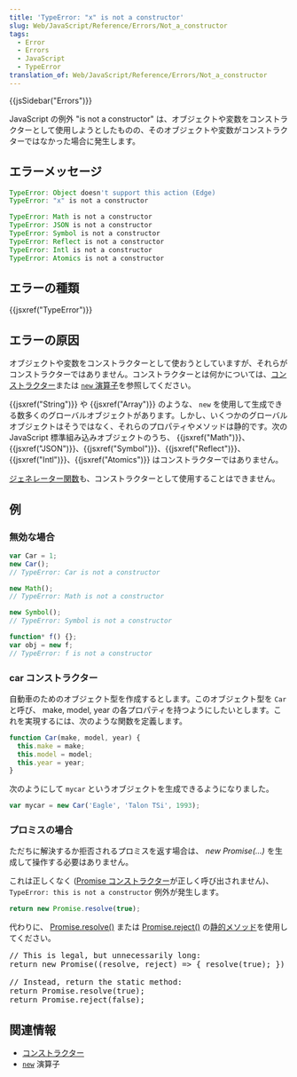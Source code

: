 ```yaml
---
title: 'TypeError: "x" is not a constructor'
slug: Web/JavaScript/Reference/Errors/Not_a_constructor
tags:
  - Error
  - Errors
  - JavaScript
  - TypeError
translation_of: Web/JavaScript/Reference/Errors/Not_a_constructor
---
```

{{jsSidebar("Errors")}}

JavaScript の例外 "is not a constructor" は、オブジェクトや変数をコンストラクターとして使用しようとしたものの、そのオブジェクトや変数がコンストラクターではなかった場合に発生します。

## エラーメッセージ

```js
TypeError: Object doesn't support this action (Edge)
TypeError: "x" is not a constructor

TypeError: Math is not a constructor
TypeError: JSON is not a constructor
TypeError: Symbol is not a constructor
TypeError: Reflect is not a constructor
TypeError: Intl is not a constructor
TypeError: Atomics is not a constructor
```

## エラーの種類

{{jsxref("TypeError")}}

## エラーの原因

オブジェクトや変数をコンストラクターとして使おうとしていますが、それらがコンストラクターではありません。コンストラクターとは何かについては、[コンストラクター](/ja/docs/Glossary/Constructor)または [`new` 演算子](/ja/docs/Web/JavaScript/Reference/Operators/new)を参照してください。

{{jsxref("String")}} や {{jsxref("Array")}} のような、 `new` を使用して生成できる数多くのグローバルオブジェクトがあります。しかし、いくつかのグローバルオブジェクトはそうではなく、それらのプロパティやメソッドは静的です。次の JavaScript 標準組み込みオブジェクトのうち、 {{jsxref("Math")}}、{{jsxref("JSON")}}、{{jsxref("Symbol")}}、{{jsxref("Reflect")}}、{{jsxref("Intl")}}、{{jsxref("Atomics")}} はコンストラクターではありません。

[ジェネレーター関数](/ja/docs/Web/JavaScript/Reference/Statements/function*)も、コンストラクターとして使用することはできません。

## 例

### 無効な場合

```js example-bad
var Car = 1;
new Car();
// TypeError: Car is not a constructor

new Math();
// TypeError: Math is not a constructor

new Symbol();
// TypeError: Symbol is not a constructor

function* f() {};
var obj = new f;
// TypeError: f is not a constructor
```

### car コンストラクター

自動車のためのオブジェクト型を作成するとします。このオブジェクト型を `Car` と呼び、 make, model, year の各プロパティを持つようにしたいとします。これを実現するには、次のような関数を定義します。

```js
function Car(make, model, year) {
  this.make = make;
  this.model = model;
  this.year = year;
}
```

次のようにして `mycar` というオブジェクトを生成できるようになりました。

```js
var mycar = new Car('Eagle', 'Talon TSi', 1993);
```

### プロミスの場合

ただちに解決するか拒否されるプロミスを返す場合は、 _new Promise(...)_ を生成して操作する必要はありません。

これは正しくなく ([Promise コンストラクター](/ja/docs/Web/JavaScript/Reference/Global_Objects/Promise/Promise)が正しく呼び出されません)、 `TypeError: this is not a constructor` 例外が発生します。</p>

```js example-bad
return new Promise.resolve(true);
```

代わりに、 [Promise.resolve()](/ja/docs/Web/JavaScript/Reference/Global_Objects/Promise/resolve) または
[Promise.reject()](/ja/docs/Web/JavaScript/Reference/Global_Objects/Promise/reject) の[静的メソッド](<https://ja.wikipedia.org/wiki/%E3%83%A1%E3%82%BD%E3%83%83%E3%83%89_(%E8%A8%88%E7%AE%97%E6%A9%9F%E7%A7%91%E5%AD%A6)#%E3%82%A4%E3%83%B3%E3%82%B9%E3%82%BF%E3%83%B3%E3%82%B9%E3%83%A1%E3%82%BD%E3%83%83%E3%83%89%E3%81%A8%E3%82%AF%E3%83%A9%E3%82%B9%E3%83%A1%E3%82%BD%E3%83%83%E3%83%89>)を使用してください。

<pre class="brush: js">// This is legal, but unnecessarily long:
return new Promise((resolve, reject) =&gt; { resolve(true); })

// Instead, return the static method:
return Promise.resolve(true);
return Promise.reject(false);
</pre>

<h2 id="See_also">関連情報</h2>

<ul>
  <li><a href="/ja/docs/Glossary/Constructor">コンストラクター</a></li>
 <li><a href="/ja/docs/Web/JavaScript/Reference/Operators/new"><code>new</code></a> 演算子</li>
</ul>
